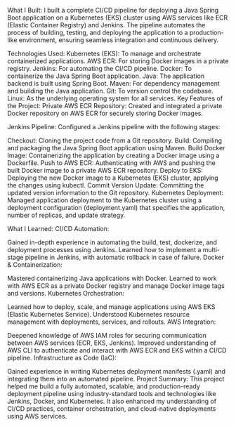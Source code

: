What I Built:
I built a complete CI/CD pipeline for deploying a Java Spring Boot application on a Kubernetes (EKS) cluster using AWS services like ECR (Elastic Container Registry) and Jenkins. The pipeline automates the process of building, testing, and deploying the application to a production-like environment, ensuring seamless integration and continuous delivery.

Technologies Used:
Kubernetes (EKS): To manage and orchestrate containerized applications.
AWS ECR: For storing Docker images in a private registry.
Jenkins: For automating the CI/CD pipeline.
Docker: To containerize the Java Spring Boot application.
Java: The application backend is built using Spring Boot.
Maven: For dependency management and building the Java application.
Git: To version control the codebase.
Linux: As the underlying operating system for all services.
Key Features of the Project:
Private AWS ECR Repository: Created and integrated a private Docker repository on AWS ECR for securely storing Docker images.

Jenkins Pipeline: Configured a Jenkins pipeline with the following stages:

Checkout: Cloning the project code from a Git repository.
Build: Compiling and packaging the Java Spring Boot application using Maven.
Build Docker Image: Containerizing the application by creating a Docker image using a Dockerfile.
Push to AWS ECR: Authenticating with AWS and pushing the built Docker image to a private AWS ECR repository.
Deploy to EKS: Deploying the new Docker image to a Kubernetes (EKS) cluster, applying the changes using kubectl.
Commit Version Update: Committing the updated version information to the Git repository.
Kubernetes Deployment: Managed application deployment to the Kubernetes cluster using a deployment configuration (deployment.yaml) that specifies the application, number of replicas, and update strategy.

What I Learned:
CI/CD Automation:

Gained in-depth experience in automating the build, test, dockerize, and deployment processes using Jenkins.
Learned how to implement a multi-stage pipeline in Jenkins, with automatic rollback in case of failure.
Docker & Containerization:

Mastered containerizing Java applications with Docker.
Learned to work with AWS ECR as a private Docker registry and manage Docker image tags and versions.
Kubernetes Orchestration:

Learned how to deploy, scale, and manage applications using AWS EKS (Elastic Kubernetes Service).
Understood Kubernetes resource management with deployments, services, and rollouts.
AWS Integration:

Deepened knowledge of AWS IAM roles for securing communication between AWS services (ECR, EKS, Jenkins).
Improved understanding of AWS CLI to authenticate and interact with AWS ECR and EKS within a CI/CD pipeline.
Infrastructure as Code (IaC):

Gained experience in writing Kubernetes deployment manifests (.yaml) and integrating them into an automated pipeline.
Project Summary:
This project helped me build a fully automated, scalable, and production-ready deployment pipeline using industry-standard tools and technologies like Jenkins, Docker, and Kubernetes. It also enhanced my understanding of CI/CD practices, container orchestration, and cloud-native deployments using AWS services.
